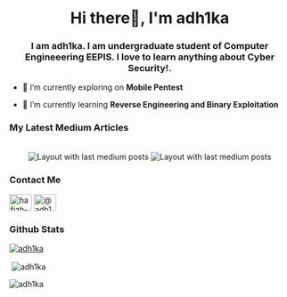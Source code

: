 
<h1 align="center">Hi there👋, I'm adh1ka</h1>
<h3 align="center">I am adh1ka. I am undergraduate student of <b>Computer Engineeering EEPIS</b>. I love to learn anything about Cyber Security!.</h3>



- 🔭 I’m currently exploring on **Mobile Pentest**

- 🌱 I’m currently learning **Reverse Engineering and Binary Exploitation**

<h3 align="left">My Latest Medium Articles</h3>
<br clear="both">

<div align="center">
  <img src="https://medium-snippet-dc633c4f39a0.herokuapp.com/api/article.svg?username=@adh1ka&index=1&source=medium" alt="Layout with last medium posts"  />
  <img src="https://medium-snippet-dc633c4f39a0.herokuapp.com/api/article.svg?username=@adh1ka&index=0&source=medium" alt="Layout with last medium posts"  />
</div>

<h3 align="left">Contact Me</h3>
<p align="left">
  <a href="https://linkedin.com/in/hafizh-adhika-502a00225" target="blank"><img align="center" src="https://raw.githubusercontent.com/rahuldkjain/github-profile-readme-generator/master/src/images/icons/Social/linked-in-alt.svg" alt="hafizh-adhika-502a00225" height="30" width="40" /></a>
<a href="https://medium.com/@adh1ka" target="blank"><img align="center" src="https://raw.githubusercontent.com/rahuldkjain/github-profile-readme-generator/master/src/images/icons/Social/medium.svg" alt="@adh1ka" height="30" width="40" /></a>
</p>

<h3 align="left">Github Stats</h3>

<p align="left"> <a href="https://github.com/ryo-ma/github-profile-trophy"><img src="https://github-profile-trophy.vercel.app/?username=adh1ka" alt="adh1ka" /></a> </p>
<p>&nbsp;<img align="center" src="https://github-readme-stats.vercel.app/api?username=adh1ka&show_icons=true&locale=en" alt="adh1ka" /></p>

<p><img align="center" src="https://github-readme-streak-stats.herokuapp.com/?user=adh1ka&" alt="adh1ka" /></p>
